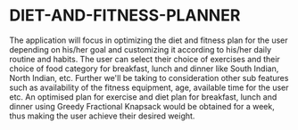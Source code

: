 # DIET-AND-FITNESS-PLANNER
The application will focus in optimizing the diet and fitness plan for the user depending on his/her goal and customizing it according to his/her daily routine and habits. The user can select their choice of exercises and their choice of food category for breakfast, lunch and dinner like South Indian, North Indian, etc. Further we'll be taking to consideration other sub features such as availability of the fitness equipment, age, available time for the user etc. An optimised plan for exercise and diet plan for breakfast, lunch and dinner using Greedy Fractional Knapsack would be obtained for a week, thus making the user achieve their desired weight.
